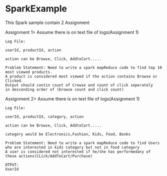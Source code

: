# SparkExample

This Spark sample contain 2 Assignment

Assignment 1> Assume there is on text file of logs(Assignment 1)
    
    Log File:
    
    userId, productId, action
    
    action can be Browse, Click, AddtoCart.....
    
    Problem Statement: Need to write a spark mapReduce code to find top 10 most viewed products.
    A product is considered most viewed if the action contains Browse or Clicked. 
    Output should contin count of Crowse and count of click seperately
    in descending order of (browse count and click count)

Assignment 2> Assume there is on text file of logs(Assignment 1)
    
    Log File:
    
    userId, productId, category, action
    
    action can be Browse, Click, AddtoCart.....
    
    category would be Electronics,Fashion, Kids, Food, Books
    
    Problem Statement: Need to write a spark mapReduce code to find Users who are interested in kids category but not in food category
    A user is considered not interested if he/she has performedany of these actions(CLick/AddToCart/Purchase)
    
    OTPUT:
    UserId
    
    
